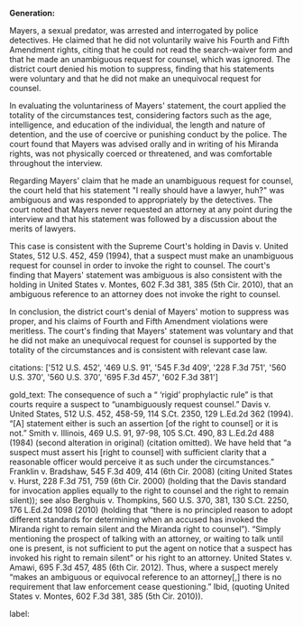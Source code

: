 **Generation:**



Mayers, a sexual predator, was arrested and interrogated by police detectives. He claimed that he did not voluntarily waive his Fourth and Fifth Amendment rights, citing that he could not read the search-waiver form and that he made an unambiguous request for counsel, which was ignored. The district court denied his motion to suppress, finding that his statements were voluntary and that he did not make an unequivocal request for counsel.

In evaluating the voluntariness of Mayers' statement, the court applied the totality of the circumstances test, considering factors such as the age, intelligence, and education of the individual, the length and nature of detention, and the use of coercive or punishing conduct by the police. The court found that Mayers was advised orally and in writing of his Miranda rights, was not physically coerced or threatened, and was comfortable throughout the interview.

Regarding Mayers' claim that he made an unambiguous request for counsel, the court held that his statement "I really should have a lawyer, huh?" was ambiguous and was responded to appropriately by the detectives. The court noted that Mayers never requested an attorney at any point during the interview and that his statement was followed by a discussion about the merits of lawyers.

This case is consistent with the Supreme Court's holding in Davis v. United States, 512 U.S. 452, 459 (1994), that a suspect must make an unambiguous request for counsel in order to invoke the right to counsel. The court's finding that Mayers' statement was ambiguous is also consistent with the holding in United States v. Montes, 602 F.3d 381, 385 (5th Cir. 2010), that an ambiguous reference to an attorney does not invoke the right to counsel.

In conclusion, the district court's denial of Mayers' motion to suppress was proper, and his claims of Fourth and Fifth Amendment violations were meritless. The court's finding that Mayers' statement was voluntary and that he did not make an unequivocal request for counsel is supported by the totality of the circumstances and is consistent with relevant case law.



citations: ['512 U.S. 452', '469 U.S. 91', '545 F.3d 409', '228 F.3d 751', '560 U.S. 370', '560 U.S. 370', '695 F.3d 457', '602 F.3d 381']

gold_text: The consequence of such a “ ‘rigid’ prophylactic rule” is that courts require a suspect to “unambiguously request counsel.” Davis v. United States, 512 U.S. 452, 458-59, 114 S.Ct. 2350, 129 L.Ed.2d 362 (1994). “[A] statement either is such an assertion [of the right to counsel] or it is not.” Smith v. Illinois, 469 U.S. 91, 97-98, 105 S.Ct. 490, 83 L.Ed.2d 488 (1984) (second alteration in original) (citation omitted). We have held that “a suspect must assert his [right to counsel] with sufficient clarity that a reasonable officer would perceive it as such under the circumstances.” Franklin v. Bradshaw, 545 F.3d 409, 414 (6th Cir. 2008) (citing United States v. Hurst, 228 F.3d 751, 759 (6th Cir. 2000) (holding that the Davis standard for invocation applies equally to the right to counsel and the right to remain silent)); see also Berghuis v. Thompkins, 560 U.S. 370, 381, 130 S.Ct. 2250, 176 L.Ed.2d 1098 (2010) (holding that “there is no principled reason to adopt different standards for determining when an accused has invoked the Miranda right to remain silent and the Miranda right to counsel”). “Simply mentioning the prospect of talking with an attorney, or waiting to talk until one is present, is not sufficient to put the agent on notice that a suspect has invoked his right to remain silent” or his right to an attorney. United States v. Amawi, 695 F.3d 457, 485 (6th Cir. 2012). Thus, where a suspect merely “makes an ambiguous or equivocal reference to an attorney[,] there is no requirement that law enforcement cease questioning.” Ibid, (quoting United States v. Montes, 602 F.3d 381, 385 (5th Cir. 2010)).

label: 